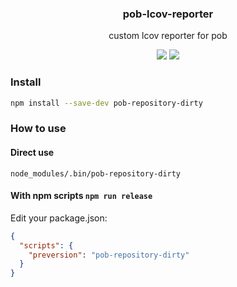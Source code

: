 <h3 align="center">
  pob-lcov-reporter
</h3>

<p align="center">
  custom lcov reporter for pob
</p>

<p align="center">
  <a href="https://npmjs.org/package/pob-lcov-reporter"><img src="https://img.shields.io/npm/v/pob-lcov-reporter.svg?style=flat-square"></a>
  <a href="https://david-dm.org/christophehurpeau/pob?path=packages/pob-lcov-reporter"><img src="https://david-dm.org/christophehurpeau/pob.svg?path=packages/pob-lcov-reporter?style=flat-square"></a>
</p>

### Install

```sh
npm install --save-dev pob-repository-dirty
```

### How to use

#### Direct use

```
node_modules/.bin/pob-repository-dirty
```

#### With npm scripts `npm run release`

Edit your package.json:

```json
{
  "scripts": {
    "preversion": "pob-repository-dirty"
  }
}
```
